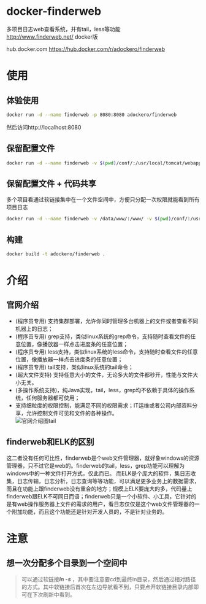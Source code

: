 # docker-finderweb
多项目日志web查看系统，并有tail，less等功能  
http://www.finderweb.net/    docker版

hub.docker.com
https://hub.docker.com/r/adockero/finderweb


# 使用

## 体验使用
```bash
docker run -d --name finderweb -p 8080:8080 adockero/finderweb
```
然后访问http://localhost:8080

## 保留配置文件
```bash
docker run -d --name finderweb -v $(pwd)/conf/:/usr/local/tomcat/webapps/ROOT/WEB-INF/classes/META-INF/conf/ adockero/finderweb
```

## 保留配置文件 + 代码共享
多个项目看通过软链接集中在一个文件空间中，方便只分配一次权限就能看到所有项目日志
```bash
docker run -d --name finderweb -v /data/www/:/www/ -v $(pwd)/conf/:/usr/local/tomcat/webapps/ROOT/WEB-INF/classes/META-INF/conf/ adockero/finderweb
```

## 构建
```bash
docker build -t adockero/finderweb .
```

# 介绍
## 官网介绍
*  (程序员专用) 支持集群部署，允许你同时管理多台机器上的文件或者查看不同机器上的日志；  
*  (程序员专用) grep支持，类似linux系统的grep命令，支持随时查看文件的任意位置，像播放器一样点击进度条的任意位置；  
*  (程序员专用) less支持，类似linux系统的less命令，支持随时查看文件的任意位置，像播放器一样点击进度条的任意位置；  
*  (程序员专用) tail支持，类似linux系统的tail命令；  
*  (超大文件支持) 支持任意大小的文件，无论多大的文件都秒开，性能与文件大小无关。  
*  (多操作系统支持)，纯Java实现，tail，less，grep均不依赖于具体的操作系统，任何服务器都可使用；  
*  支持细粒度的权限控制，能满足不同的权限需求；IT运维或者公司内部资料分享，允许控制文件可见和文件的各种操作。  
![官网介绍图tail](http://www.finderweb.net/resource/demo/2.png)

## finderweb和ELK的区别
这二者没有任何可比性，finderweb是个web文件管理器，就好象windows的资源管理器，只不过它是web的。finderweb的tail，less，grep功能可以理解为windows中的一种文件打开方式，仅此而已。
而ELK是个庞大的软件，集日志收集，日志传输，日志分析，日志查询等等功能，可以满足更多业务上的数据需求，而且在功能上跟finderweb没有重合的地方；规模上ELK要庞大的多，代码量上finderweb跟ELK不可同日而语；finderweb只是一个小软件、小工具，它针对的是有web操作服务器上文件的需求的用户，看日志仅仅是这个web文件管理器的一个附加功能，而且这个功能还是针对开发人员的，不是针对业务的。



# 注意
## 想一次分配多个目录到一个空间中
> 可以通过软链接***ln -s*** ，其中要注意要cd到最终ln目录，然后通过相对路径的方式。其中软链接后首次在左边导航看不到，只要点开软链接目录内部即可在下次刷新中看到。

